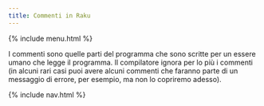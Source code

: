 ```yaml
---
title: Commenti in Raku
---
```


{% include menu.html %}

I commenti sono quelle parti del programma che sono scritte per un essere umano che legge il programma. Il compilatore ignora per lo più i commenti (in alcuni rari casi puoi avere alcuni commenti che faranno parte di un messaggio di errore, per esempio, ma non lo copriremo adesso).

{% include nav.html %}